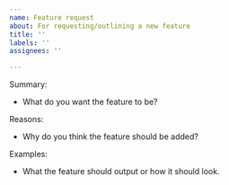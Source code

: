```yaml
---
name: Feature request
about: For requesting/outlining a new feature
title: ''
labels: ''
assignees: ''

---
```


Summary:
- What do you want the feature to be?

Reasons:
- Why do you think the feature should be added?

Examples:
- What the feature should output or how it should look.
